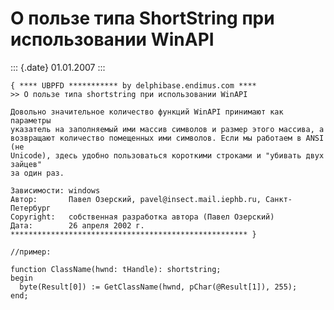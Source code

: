 О пользе типа ShortString при использовании WinAPI
==================================================

::: {.date}
01.01.2007
:::

    { **** UBPFD *********** by delphibase.endimus.com ****
    >> О пользе типа shortstring при использовании WinAPI
     
    Довольно значительное количество функций WinAPI принимают как параметры
    указатель на заполняемый ими массив символов и размер этого массива, а
    возвращают количество помещенных ими символов. Если мы работаем в ANSI (не
    Unicode), здесь удобно пользоваться короткими строками и "убивать двух зайцев"
    за один раз.
     
    Зависимости: windows
    Автор:       Павел Озерский, pavel@insect.mail.iephb.ru, Санкт-Петербург
    Copyright:   собственная разработка автора (Павел Озерский)
    Дата:        26 апреля 2002 г.
    ***************************************************** }
     
    //пример:
     
    function ClassName(hwnd: tHandle): shortstring;
    begin
      byte(Result[0]) := GetClassName(hwnd, pChar(@Result[1]), 255);
    end;
